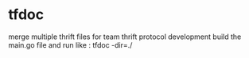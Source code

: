 # tfdoc
merge multiple thrift files for team thrift protocol development
build the main.go  file
and run like :  tfdoc -dir=./
 